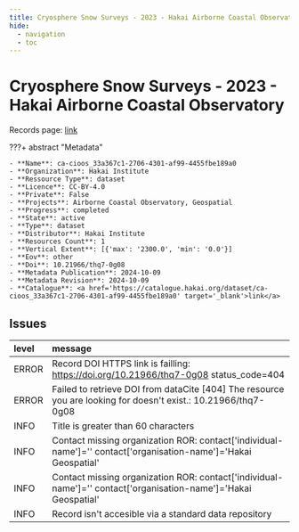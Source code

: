 ```yaml
---
title: Cryosphere Snow Surveys - 2023 - Hakai Airborne Coastal Observatory
hide:
  - navigation
  - toc
---
```


# Cryosphere Snow Surveys - 2023 - Hakai Airborne Coastal Observatory

Records page: <a href='https://catalogue.hakai.org/dataset/ca-cioos_33a367c1-2706-4301-af99-4455fbe189a0' target='_blank'>link</a>

???+ abstract "Metadata"

    - **Name**: ca-cioos_33a367c1-2706-4301-af99-4455fbe189a0 
    - **Organization**: Hakai Institute 
    - **Ressource Type**: dataset 
    - **Licence**: CC-BY-4.0 
    - **Private**: False 
    - **Projects**: Airborne Coastal Observatory, Geospatial 
    - **Progress**: completed 
    - **State**: active 
    - **Type**: dataset 
    - **Distributor**: Hakai Institute 
    - **Resources Count**: 1 
    - **Vertical Extent**: [{'max': '2300.0', 'min': '0.0'}] 
    - **Eov**: other 
    - **Doi**: 10.21966/thq7-0g08 
    - **Metadata Publication**: 2024-10-09 
    - **Metadata Revision**: 2024-10-09 
    - **Catalogue**: <a href='https://catalogue.hakai.org/dataset/ca-cioos_33a367c1-2706-4301-af99-4455fbe189a0' target='_blank'>link</a> 

<div id='map'></div>




## Issues
| level   | message                                                                                                          |
|:--------|:-----------------------------------------------------------------------------------------------------------------|
| ERROR   | Record DOI HTTPS link is failling: https://doi.org/10.21966/thq7-0g08 status_code=404                            |
| ERROR   | Failed to retrieve DOI from dataCite [404] The resource you are looking for doesn't exist.: 10.21966/thq7-0g08   |
| INFO    | Title is greater than 60 characters                                                                              |
| INFO    | Contact missing organization ROR:  contact['individual-name']='' contact['organisation-name']='Hakai Geospatial' |
| INFO    | Contact missing organization ROR:  contact['individual-name']='' contact['organisation-name']='Hakai Geospatial' |
| INFO    | Record isn't accesible via a standard data repository                                                            |


<script>
   document.addEventListener("DOMContentLoaded", function() {
    var map = L.map('map').setView([51.505, -125.09], 5);
    L.tileLayer('https://tile.openstreetmap.org/{z}/{x}/{y}.png', {
        maxZoom: 19,
        attribution: '&copy; <a href="http://www.openstreetmap.org/copyright">OpenStreetMap</a>'
    }).addTo(map);
    var geojsonFeature = {
        "type": "Feature",
        "properties": {
            "name" : "Cryosphere Snow Surveys - 2023 - Hakai Airborne Coastal Observatory"
        },
        "geometry": {'type': 'Polygon', 'coordinates': [[[-126.8, 49.07], [-122.3, 49.07], [-122.3, 50.55], [-126.8, 50.55], [-126.8, 49.07]]]}
    }
    L.geoJSON(geojsonFeature).addTo(map);
   })
</script>